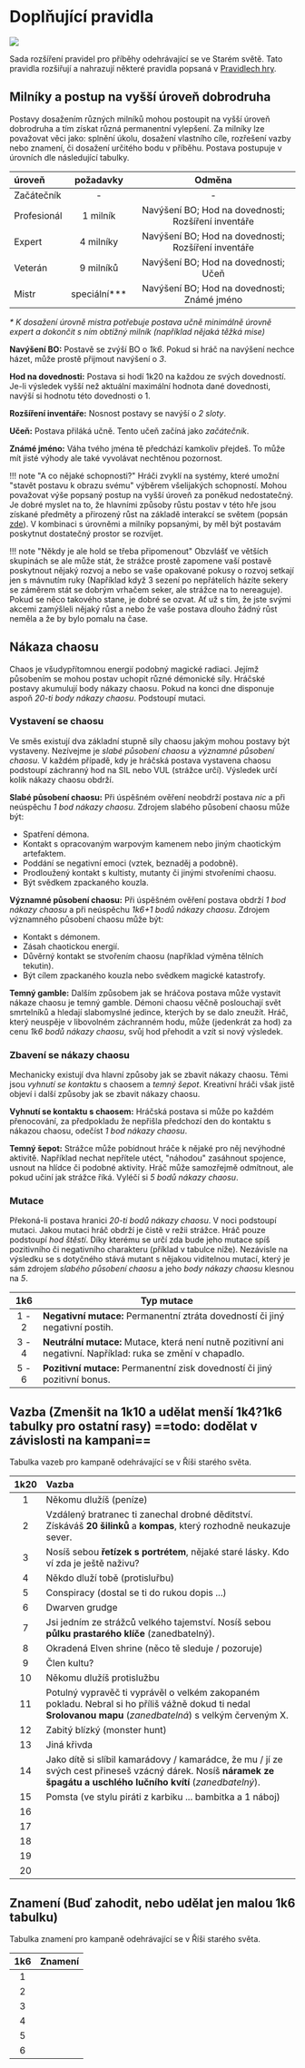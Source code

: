 # Doplňující pravidla

<img src="/assets/sep_line.png"/>

Sada rozšíření pravidel pro příběhy odehrávající se ve Starém světě. Tato pravidla rozšiřují a nahrazují některé pravidla popsaná v [Pravidlech hry](/Zakladni_pravidla/).

## Milníky a postup na vyšší úroveň dobrodruha

Postavy dosažením různých milníků mohou postoupit na vyšší úroveň dobrodruha a tím získat různá permanentní vylepšení. Za milníky lze považovat věci jako: splnění úkolu, dosažení vlastního cíle, rozřešení vazby nebo znamení, či dosažení určitého bodu v příběhu. Postava postupuje v úrovních dle následující tabulky.

| úroveň      |   požadavky   |                       Odměna                        |
| :---------- | :-----------: | :-------------------------------------------------: |
| Začátečník  |       -       |                          -                          |
| Profesionál |   1 milník    | Navýšení BO; Hod na dovednosti; Rozšíření inventáře |
| Expert      |   4 milníky   | Navýšení BO; Hod na dovednosti; Rozšíření inventáře |
| Veterán     |   9 milníků   |        Navýšení BO; Hod na dovednosti; Učeň         |
| Mistr       | speciální*\** |     Navýšení BO; Hod na dovednosti; Známé jméno     |

*\* K dosažení úrovně mistra potřebuje postava učně minimálně úrovně expert a dokončit s ním obtížný milník (například nějaká těžká mise)*

**Navýšení BO:** Postavě se zvýší BO o *1k6*. Pokud si hráč na navýšení nechce házet, může prostě přijmout navýšení o *3*.

**Hod na dovednosti:** Postava si hodí 1k20 na každou ze svých dovedností. Je-li výsledek vyšší než aktuální maximální hodnota dané dovednosti, navýší si hodnotu této dovednosti o 1.

**Rozšíření inventáře:** Nosnost postavy se navýší o *2 sloty*.

**Učeň:** Postava přiláká učně. Tento učeň začíná jako *začátečník*.

**Známé jméno:** Váha tvého jména tě předchází kamkoliv přejdeš. To může mít jisté výhody ale také vyvolávat nechtěnou pozornost.

!!! note "A co nějaké schopnosti?"
    Hráči zvyklí na systémy, které umožní "stavět postavu k obrazu svému" výběrem všelijakých schopností. Mohou považovat výše popsaný postup na vyšší úroveň za poněkud nedostatečný. Je dobré myslet na to, že hlavními způsoby růstu postav v této hře jsou získané předměty a přirozený růst na základě interakcí se světem (popsán [zde](/Zakladni_pravidla/#rust-na-zaklade-hernich-interakci)). V kombinaci s úrovněmi a milníky popsanými, by měl být postavám poskytnut dostatečný prostor se rozvíjet.

!!! note "Někdy je ale hold se třeba připomenout"
    Obzvlášť ve větších skupinách se ale může stát, že strážce prostě zapomene vaší postavě poskytnout nějaký rozvoj a nebo se vaše opakované pokusy o rozvoj setkají jen s mávnutím ruky (Například když 3 sezení po nepřátelích házíte sekery se záměrem stát se dobrým vrhačem seker, ale strážce na to nereaguje). Pokud se něco takového stane, je dobré se ozvat. Ať už s tím, že jste svými akcemi zamýšleli nějaký růst a nebo že vaše postava dlouho žádný růst neměla a že by bylo pomalu na čase.

## Nákaza chaosu

Chaos je všudypřítomnou energií podobný magické radiaci. Jejímž působením se mohou postav uchopit různé démonické síly. Hráčské postavy akumulují body nákazy chaosu. Pokud na konci dne disponuje aspoň *20-ti body nákazy chaosu*. Podstoupí mutaci.

### Vystavení se chaosu

Ve směs existují dva základní stupně síly chaosu jakým mohou postavy být vystaveny. Nezívejme je *slabé působení chaosu* a *významné působení chaosu*. V každém případě, kdy je hráčská postava vystavena chaosu podstoupí záchranný hod na SIL nebo VUL (strážce určí). Výsledek určí kolik nákazy chaosu obdrží.

**Slabé působení chaosu:** Při úspěšném ověření neobdrží postava *nic* a při neúspěchu *1 bod nákazy chaosu*. Zdrojem slabého působení chaosu může být:

- Spatření démona.
- Kontakt s opracovaným warpovým kamenem nebo jiným chaotickým artefaktem.
- Poddání se negativní emoci (vztek, beznaděj a podobně).
- Prodloužený kontakt s kultisty, mutanty či jinými stvořeními chaosu.
- Být svědkem zpackaného kouzla.

**Významné působení chaosu:** Při úspěšném ověření postava obdrží *1 bod nákazy chaosu* a při neúspěchu *1k6+1 bodů nákazy chaosu*. Zdrojem významného působení chaosu může být:

- Kontakt s démonem.
- Zásah chaotickou energií.
- Důvěrný kontakt se stvořením chaosu (například výměna tělních tekutin).
- Být cílem zpackaného kouzla nebo svědkem magické katastrofy.  

**Temný gamble:** Dalším způsobem jak se hráčova postava může vystavit nákaze chaosu je temný gamble. Démoni chaosu věčně poslouchají svět smrtelníků a hledají slabomyslné jedince, kterých by se dalo zneužít. Hráč, který neuspěje v libovolném záchranném hodu, může (jedenkrát za hod) za cenu *1k6 bodů nákazy chaosu*, svůj hod přehodit a vzít si nový výsledek. 

### Zbavení se nákazy chaosu

Mechanicky existují dva hlavní způsoby jak se zbavit nákazy chaosu. Těmi jsou *vyhnutí se kontaktu* s chaosem a *temný šepot*. Kreativní hráči však jistě objeví i další způsoby jak se zbavit nákazy chaosu.

**Vyhnutí se kontaktu s chaosem:** Hráčská postava si může po každém přenocování, za předpokladu že nepřišla předchozí den do kontaktu s nákazou chaosu, odečíst *1 bod nákazy chaosu*.

**Temný šepot:** Strážce může pobídnout hráče k nějaké pro něj nevýhodné aktivitě. Například nechat nepřítele utéct, "náhodou" zasáhnout spojence, usnout na hlídce či podobné aktivity. Hráč může samozřejmě odmítnout, ale pokud učiní jak strážce říká. Vyléčí si *5 bodů nákazy chaosu*.

### Mutace

Překoná-li postava hranici *20-ti bodů nákazy chaosu*. V noci podstoupí mutaci. Jakou mutaci hráč obdrží je čistě v režii strážce. Hráč pouze podstoupí *hod štěstí*. Díky kterému se určí zda bude jeho mutace spíš pozitivního či negativního charakteru (příklad v tabulce níže). Nezávisle na výsledku se s dotyčného stává mutant s nějakou viditelnou mutací, který je sám zdrojem *slabého působení chaosu* a jeho *body nákazy chaosu* klesnou na *5*.

|  1k6  | Typ mutace                                                   |
| :---: | ------------------------------------------------------------ |
| 1 - 2 | **Negativní mutace:** Permanentní ztráta dovedností či jiný negativní postih. |
| 3 - 4 | **Neutrální mutace:** Mutace, která není nutně pozitivní ani negativní. Například: ruka se změní v chapadlo. |
| 5 - 6 | **Pozitivní mutace:** Permanentní zisk dovedností či jiný pozitivní bonus. |

## Vazba (Zmenšit na 1k10 a udělat menší 1k4?1k6 tabulky pro ostatní rasy) ==todo: dodělat v závislosti na kampani==

Tabulka vazeb pro kampaně odehrávající se v Říši starého světa.

| 1k20 | Vazba                                                        |
| :--: | :----------------------------------------------------------- |
|  1   | Někomu dlužíš (peníze)                                       |
|  2   | Vzdálený bratranec ti zanechal drobné děditství. Získáváš **20 šilinků** a **kompas**, který rozhodně neukazuje sever. |
|  3   | Nosíš sebou **řetízek s portrétem**, nějaké staré lásky. Kdo ví zda je ještě naživu? |
|  4   | Někdo dluží tobě (protisluřbu)                               |
|  5   | Conspiracy (dostal se ti do rukou dopis ...)                 |
|  6   | Dwarven grudge                                               |
|  7   | Jsi jedním ze strážců velkého tajemství. Nosíš sebou **půlku prastarého klíče** (zanedbatelný). |
|  8   | Okradená Elven shrine (něco tě sleduje / pozoruje)           |
|  9   | Člen kultu?                                                  |
|  10  | Někomu dlužíš protislužbu                                    |
|  11  | Potulný vypravěč ti vyprávěl o velkém zakopaném pokladu. Nebral si ho příliš vážně dokud ti nedal **Srolovanou mapu** (*zanedbatelná*) s velkým červeným X. |
|  12  | Zabitý blízký (monster hunt)                                 |
|  13  | Jiná křivda                                                  |
|  14  | Jako dítě si slíbil kamarádovy / kamarádce, že mu / jí ze svých cest přineseš vzácný dárek. Nosíš **náramek ze špagátu a uschlého lučního kvítí** (*zanedbatelný*). |
|  15  | Pomsta (ve stylu piráti z karbiku ... bambitka a 1 náboj)    |
|  16  |                                                              |
|  17  |                                                              |
|  18  |                                                              |
|  19  |                                                              |
|  20  |                                                              |



## Znamení (Buď zahodit, nebo udělat jen malou 1k6 tabulku)

Tabulka znamení pro kampaně odehrávající se v Říši starého světa.

| 1k6  | Znamení |
| :--: | :------ |
|  1   |         |
|  2   |         |
|  3   |         |
|  4   |         |
|  5   |         |
|  6   |         |


